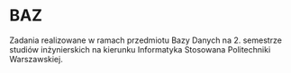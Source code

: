 # BAZ
Zadania realizowane w ramach przedmiotu Bazy Danych na 2. semestrze studiów inżynierskich na kierunku Informatyka Stosowana Politechniki Warszawskiej.

